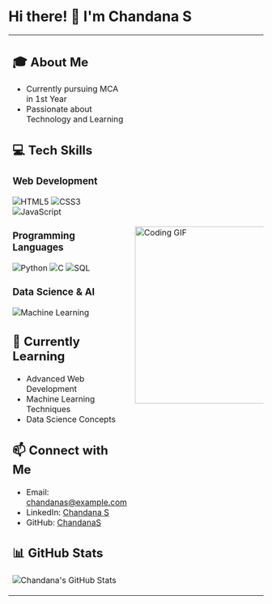 # Hi there! 👋 I'm Chandana S

<div align="center">
  <table>
    <tr>
      <td valign="center" width="60%">
        
## 🎓 About Me
- Currently pursuing MCA in 1st Year
- Passionate about Technology and Learning

## 💻 Tech Skills

### Web Development
![HTML5](https://img.shields.io/badge/-HTML5-E34F26?style=flat-square&logo=html5&logoColor=white)
![CSS3](https://img.shields.io/badge/-CSS3-1572B6?style=flat-square&logo=css3&logoColor=white)
![JavaScript](https://img.shields.io/badge/-JavaScript-F7DF1E?style=flat-square&logo=javascript&logoColor=black)

### Programming Languages
![Python](https://img.shields.io/badge/-Python-3776AB?style=flat-square&logo=python&logoColor=white)
![C](https://img.shields.io/badge/-C-A8B9CC?style=flat-square&logo=c&logoColor=black)
![SQL](https://img.shields.io/badge/-SQL-4479A1?style=flat-square&logo=postgresql&logoColor=white)

### Data Science & AI
![Machine Learning](https://img.shields.io/badge/-Machine%20Learning-FF6F61?style=flat-square&logo=tensorflow&logoColor=white)

## 🌱 Currently Learning
- Advanced Web Development
- Machine Learning Techniques
- Data Science Concepts

## 📫 Connect with Me
- Email: chandanas@example.com
- LinkedIn: [Chandana S](https://www.linkedin.com/in/chandana-s)
- GitHub: [ChandanaS](https://github.com/ChandanaS)

## 📊 GitHub Stats
![Chandana's GitHub Stats](https://github-readme-stats.vercel.app/api?username=ChandanaS&show_icons=true&theme=radical)
      </td>
      <td valign="center" width="40%">
        <img src="https://media.tenor.com/w3APLkMuTX0AAAAM/computer-work.gif" width="350" height="350" alt="Coding GIF"/>
      </td>
    </tr>
  </table>
</div>
